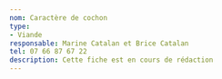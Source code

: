 ```yaml
---
nom: Caractère de cochon
type:
- Viande
responsable: Marine Catalan et Brice Catalan
tel: 07 66 87 67 22
description: Cette fiche est en cours de rédaction
---
```

